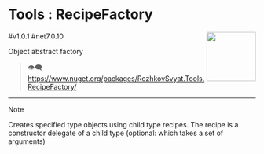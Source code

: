 # Tools : RecipeFactory

<img align="right" width="100" height="100" src="https://github.com/rozhkovsvyat/Tools.RecipeFactory/assets/71471748/98470c48-21be-4be4-b9c4-7cae18cbc4df">

#v1.0.1 #net7.0.10

Object abstract factory

> :eye_speech_bubble: https://www.nuget.org/packages/RozhkovSvyat.Tools.RecipeFactory/

---

> [!NOTE]
> Creates specified type objects using child type recipes. The recipe is a constructor delegate of a child type (optional: which takes a set of arguments)
